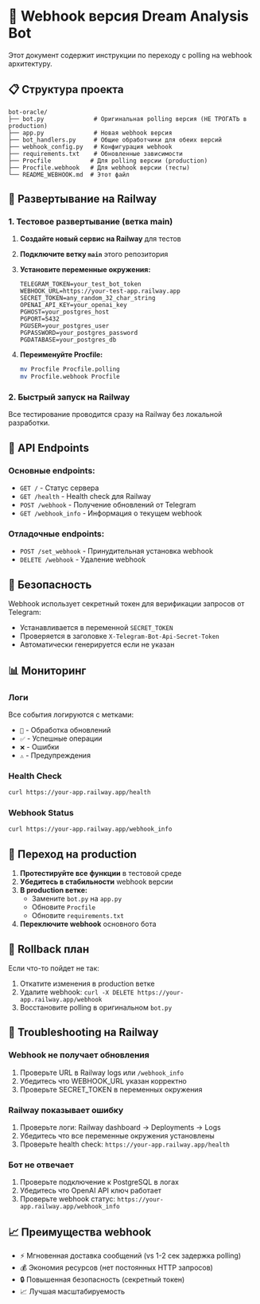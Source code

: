 # 🔄 Webhook версия Dream Analysis Bot

Этот документ содержит инструкции по переходу с polling на webhook архитектуру.

## 📋 Структура проекта

```
bot-oracle/
├── bot.py              # Оригинальная polling версия (НЕ ТРОГАТЬ в production)
├── app.py              # Новая webhook версия
├── bot_handlers.py     # Общие обработчики для обеих версий
├── webhook_config.py   # Конфигурация webhook
├── requirements.txt    # Обновленные зависимости
├── Procfile           # Для polling версии (production)
├── Procfile.webhook   # Для webhook версии (тесты)
└── README_WEBHOOK.md  # Этот файл
```

## 🚀 Развертывание на Railway

### 1. Тестовое развертывание (ветка main)

1. **Создайте новый сервис на Railway** для тестов
2. **Подключите ветку `main`** этого репозитория
3. **Установите переменные окружения:**
   ```
   TELEGRAM_TOKEN=your_test_bot_token
   WEBHOOK_URL=https://your-test-app.railway.app
   SECRET_TOKEN=any_random_32_char_string
   OPENAI_API_KEY=your_openai_key
   PGHOST=your_postgres_host
   PGPORT=5432
   PGUSER=your_postgres_user
   PGPASSWORD=your_postgres_password
   PGDATABASE=your_postgres_db
   ```

4. **Переименуйте Procfile:**
   ```bash
   mv Procfile Procfile.polling
   mv Procfile.webhook Procfile
   ```

### 2. Быстрый запуск на Railway

Все тестирование проводится сразу на Railway без локальной разработки.

## 🔧 API Endpoints

### Основные endpoints:

- `GET /` - Статус сервера
- `GET /health` - Health check для Railway
- `POST /webhook` - Получение обновлений от Telegram
- `GET /webhook_info` - Информация о текущем webhook

### Отладочные endpoints:

- `POST /set_webhook` - Принудительная установка webhook
- `DELETE /webhook` - Удаление webhook

## 🔐 Безопасность

Webhook использует секретный токен для верификации запросов от Telegram:
- Устанавливается в переменной `SECRET_TOKEN`
- Проверяется в заголовке `X-Telegram-Bot-Api-Secret-Token`
- Автоматически генерируется если не указан

## 📊 Мониторинг

### Логи
Все события логируются с метками:
- `📨` - Обработка обновлений
- `✅` - Успешные операции  
- `❌` - Ошибки
- `⚠️` - Предупреждения

### Health Check
```bash
curl https://your-app.railway.app/health
```

### Webhook Status
```bash
curl https://your-app.railway.app/webhook_info
```

## 🔄 Переход на production

1. **Протестируйте все функции** в тестовой среде
2. **Убедитесь в стабильности** webhook версии
3. **В production ветке:**
   - Замените `bot.py` на `app.py`
   - Обновите `Procfile`
   - Обновите `requirements.txt`
4. **Переключите webhook** основного бота

## 🚨 Rollback план

Если что-то пойдет не так:
1. Откатите изменения в production ветке
2. Удалите webhook: `curl -X DELETE https://your-app.railway.app/webhook`
3. Восстановите polling в оригинальном `bot.py`

## 🔧 Troubleshooting на Railway

### Webhook не получает обновления
1. Проверьте URL в Railway logs или `/webhook_info`
2. Убедитесь что WEBHOOK_URL указан корректно
3. Проверьте SECRET_TOKEN в переменных окружения

### Railway показывает ошибку
1. Проверьте логи: Railway dashboard → Deployments → Logs
2. Убедитесь что все переменные окружения установлены
3. Проверьте health check: `https://your-app.railway.app/health`

### Бот не отвечает
1. Проверьте подключение к PostgreSQL в логах
2. Убедитесь что OpenAI API ключ работает
3. Проверьте webhook статус: `https://your-app.railway.app/webhook_info`

## 📈 Преимущества webhook

- ⚡ Мгновенная доставка сообщений (vs 1-2 сек задержка polling)
- 💰 Экономия ресурсов (нет постоянных HTTP запросов)
- 🔒 Повышенная безопасность (секретный токен)
- 📈 Лучшая масштабируемость
